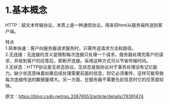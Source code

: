 # 1.基本概念
HTTP：超文本传输协议，本质上是一种通信协议。用来将html从服务端传送到客户端。  

特点  
1.简单快速：客户向服务器请求服务时，只需传送请求方法和路径。  
2.无连接：无连接的含义是限制每次连接只处理一个请求。服务器处理完客户的请求，并收到客户的应答后，即断开连接。采用这种方式可以节省传输时间。  
3.无状态：HTTP协议是无状态协议。无状态是指协议对于事务处理没有记忆能力。缺少状态意味着如果后续处理需要前面的信息，则它必须重传，这样可能导致每次连接传送的数据量增大。另一方面，在服务器不需要先前信息时它的应答就较快。  

原文：https://blog.csdn.net/qq_33876553/article/details/79391474 

